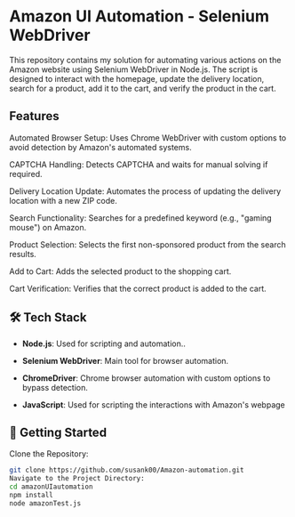 # Amazon UI Automation - Selenium WebDriver

This repository contains my solution for automating various actions on the Amazon website using Selenium WebDriver in Node.js. The script is designed to interact with the homepage, update the delivery location, search for a product, add it to the cart, and verify the product in the cart.

## Features

Automated Browser Setup: Uses Chrome WebDriver with custom options to avoid detection by Amazon's automated systems.

CAPTCHA Handling: Detects CAPTCHA and waits for manual solving if required.

Delivery Location Update: Automates the process of updating the delivery location with a new ZIP code.

Search Functionality: Searches for a predefined keyword (e.g., "gaming mouse") on Amazon.

Product Selection: Selects the first non-sponsored product from the search results.

Add to Cart: Adds the selected product to the shopping cart.

Cart Verification: Verifies that the correct product is added to the cart.

## 🛠️ Tech Stack

- **Node.js**: Used for scripting and automation..
- **Selenium WebDriver**: Main tool for browser automation.
- **ChromeDriver**: Chrome browser automation with custom options to bypass detection.

- **JavaScript**: Used for scripting the interactions with Amazon's webpage

## 🚀 Getting Started

Clone the Repository:

```bash
git clone https://github.com/susank00/Amazon-automation.git
Navigate to the Project Directory:
cd amazonUIautomation
npm install
node amazonTest.js

```
